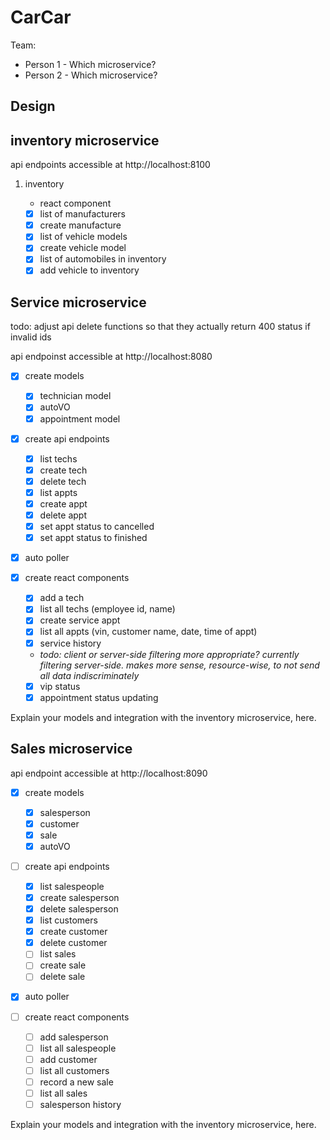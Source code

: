 # CarCar

Team:

- Person 1 - Which microservice?
- Person 2 - Which microservice?

## Design

## inventory microservice

api endpoints accessible at http://localhost:8100

1. inventory

   - react component

   - [x] list of manufacturers
   - [x] create manufacture
   - [x] list of vehicle models
   - [x] create vehicle model
   - [x] list of automobiles in inventory
   - [x] add vehicle to inventory

## Service microservice

todo: adjust api delete functions so that they actually return 400 status if invalid ids

api endpoinst accessible at http://localhost:8080

- [x] create models

  - [x] technician model
  - [x] autoVO
  - [x] appointment model

- [x] create api endpoints

  - [x] list techs
  - [x] create tech
  - [x] delete tech
  - [x] list appts
  - [x] create appt
  - [x] delete appt
  - [x] set appt status to cancelled
  - [x] set appt status to finished

- [x] auto poller

- [x] create react components
  - [x] add a tech
  - [x] list all techs (employee id, name)
  - [x] create service appt
  - [x] list all appts (vin, customer name, date, time of appt)
  - [x] service history
  - _todo: client or server-side filtering more appropriate? currently filtering server-side. makes more sense, resource-wise, to not send all data indiscriminately_
  - [x] vip status
  - [x] appointment status updating

Explain your models and integration with the inventory
microservice, here.

## Sales microservice

api endpoint accessible at http://localhost:8090

- [x] create models

  - [x] salesperson
  - [x] customer
  - [x] sale
  - [x] autoVO

- [ ] create api endpoints

  - [x] list salespeople
  - [x] create salesperson
  - [x] delete salesperson
  - [x] list customers
  - [x] create customer
  - [x] delete customer
  - [ ] list sales
  - [ ] create sale
  - [ ] delete sale

- [x] auto poller

- [ ] create react components

  - [ ] add salesperson
  - [ ] list all salespeople
  - [ ] add customer
  - [ ] list all customers
  - [ ] record a new sale
  - [ ] list all sales
  - [ ] salesperson history

Explain your models and integration with the inventory
microservice, here.
